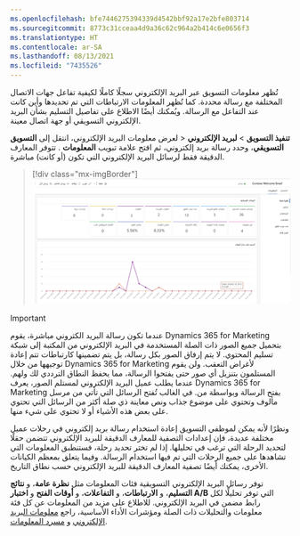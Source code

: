 ```yaml
---
ms.openlocfilehash: bfe7446275394339d4542bbf92a17e2bfe803714
ms.sourcegitcommit: 8773c31cceaa4d9a36c62c964a2b414c6e0656f3
ms.translationtype: HT
ms.contentlocale: ar-SA
ms.lasthandoff: 08/13/2021
ms.locfileid: "7435526"
---
```

تُظهر معلومات التسويق عبر البريد الإلكتروني سجلًا كاملًا لكيفية تفاعل جهات الاتصال المختلفة مع رسالة محددة. كما تُظهر المعلومات الارتباطات التي تم تحديدها وأين كانت عند التفاعل مع الرسالة. ويُمكنك أيضًا الاطلاع على تفاصيل التسليم بشأن البريد الإلكتروني التسويقي أو جهة اتصال معينة. 

لعرض معلومات البريد الإلكتروني، انتقل إلى **التسويق** > **‎تنفيذ التسويق** > **لبريد الإلكتروني التسويقي**، وحدد رسالة بريد إلكتروني، ثم افتح علامة تبويب **المعلومات** . تتوفر المعارف الدقيقة فقط لرسائل البريد الإلكتروني التي تكون (أو كانت) مباشرة.

> [!div class="mx-imgBorder"]
> [![لقطة شاشة لعلامة تبويب معلومات البريد الإلكتروني في Marketing.](../media/12-marketing-email-insights.png)](../media/12-marketing-email-insights.png#lightbox)

> [!IMPORTANT] 
> عندما تكون رسالة البريد الكتروني مباشرة، يقوم Dynamics 365 for Marketing بتحميل جميع الصور ذات الصلة المستخدمة في البريد الإلكتروني من المكتبة إلى شبكة تسليم المحتوي. لا يتم إرفاق الصور بكل رسالة، بل يتم تضمينها كارتباطات تتم إعادة توجيهها من خلال Dynamics 365 for Marketing لأغراض التعقب. ولن يقوم المستلمون بتنزيل أي صور حتى يفتحوا الرسالة، مما يحفظ النطاق الترددي لك ولهم. عندما يطلب عميل البريد الإلكتروني لمستلم الصور، يعرف Dynamics 365 for Marketing بفتح الرسالة وبواسطة من. في الغالب تُفتح الرسائل التي تأتي من مرسل مألوف وتحتوي على موضوع جذاب ونص معاينة ذي صلة أكثر من الرسائل التي تحتوي على بعض هذه الأشياء أو لا تحتوي على شيء منها.

ونظرًا لأنه يمكن لموظفي التسويق إعادة استخدام رسالة بريد إلكتروني في رحلات عميل مختلفة عديدة، فإن إعدادات التصفية للمعارف الدقيقة للبريد الإلكتروني تتضمن حقلًا لتحديد الرحلة التي ترغب في تحليلها. إذا لم تختر تحديد رحلة، فستنطبق المعلومات التي تشاهدها على جميع الرحلات التي تم فيها استخدام الرسالة. وفيما يتعلق بمعظم الكيانات الأخرى، يمكنك أيضًا تصفية المعارف الدقيقة للبريد الإلكتروني حسب نطاق التاريخ.

توفر رسائل البريد الإلكتروني التسويقية فئات المعلومات مثل **نظرة عامة**، و **نتائج التسليم**، و **الارتباطات**، و **التفاعلات**، و **أوقات الفتح** و **اختبار A/B** التي توفر تحليلًا لكل رابط مضمن في البريد الإلكتروني. للاطلاع على مزيد من المعلومات عن كل فئة معلومات والتحليلات ذات الصلة ومؤشرات الأداء الأساسية، راجع [معلومات البريد الإلكتروني](/dynamics365/marketing/insights?azure-portal=true#email-insights) و [مسرد المعلومات](/dynamics365/marketing/insights-glossary).
